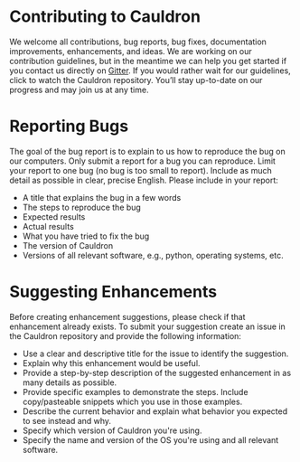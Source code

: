 # Contributing to Cauldron
We welcome all contributions, bug reports, bug fixes, documentation improvements, enhancements, and ideas. We are working on our contribution guidelines, but in the meantime we can help you get started if you contact us directly on [Gitter](https://gitter.im/cauldron-notebook/Lobby). If you would rather wait for our guidelines, click to watch the Cauldron repository. You’ll stay up-to-date on our progress and may join us at any time.

# Reporting Bugs
The goal of the bug report is to explain to us how to reproduce the bug on our 
computers. Only submit a report for a bug you can reproduce. Limit your report 
to one bug (no bug is too small to report). Include as much detail as possible 
in clear, precise English.  Please include in your report:

* A title that explains the bug  in a few words
* The steps to reproduce the bug
* Expected results
* Actual results
* What you have tried to fix the bug
* The version of Cauldron
* Versions of all relevant software, e.g., python, operating systems, etc.

# Suggesting Enhancements
Before creating enhancement suggestions, please check if that enhancement 
already exists. To submit your suggestion create an issue in the Cauldron 
repository and provide the following information:

* Use a clear and descriptive title for the issue to identify the suggestion.
* Explain why this enhancement would be useful.
* Provide a step-by-step description of the suggested enhancement in as many details as possible.
* Provide specific examples to demonstrate the steps. Include copy/pasteable snippets which you use in those examples.
* Describe the current behavior and explain what behavior you expected to see instead and why.
* Specify which version of Cauldron you're using.
* Specify the name and version of the OS you're using and all relevant software.
